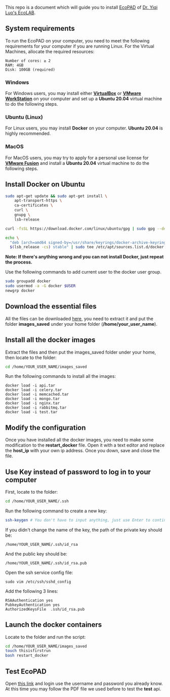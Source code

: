 This repo is a document which will guide you to install [EcoPAD](https://ecolab.nau.edu/ecopad) of [Dr. Yiqi Luo's EcoLAB](https://www2.nau.edu/luo-lab/).

## System requirements

To run the EcoPAD on your computer, you need to meet the following requirements for your computer if you are running Linux. For the Virtual Machines, allocate the required resources:

```
Number of cores: ≥ 2
RAM: 4GB
Disk: 100GB (required)
```

### Windows

For Windows users, you may install either **[VirtualBox](https://www.virtualbox.org/)** or **[VMware WorkStation](https://www.vmware.com/products/workstation-pro/workstation-pro-evaluation.html)** on your computer and set up a **Ubuntu 20.04** virtual machine to do the following steps.

### Ubuntu (Linux)

For Linux users, you may install **Docker** on your computer. **Ubuntu 20.04** is highly recommended.

### MacOS

For MacOS users, you may try to apply for a personal use license for **[VMware Fusion](https://www.vmware.com/products/fusion.html)** and install a **Ubuntu 20.04** virtual machine to do the following steps.

## Install Docker on Ubuntu

```Bash
sudo apt-get update && sudo apt-get install \
    apt-transport-https \
    ca-certificates \
    curl \
    gnupg \
    lsb-release
```

```Bash
curl -fsSL https://download.docker.com/linux/ubuntu/gpg | sudo gpg --dearmor -o /usr/share/keyrings/docker-archive-keyring.gpg
```

```Bash
echo \
  "deb [arch=amd64 signed-by=/usr/share/keyrings/docker-archive-keyring.gpg] https://download.docker.com/linux/ubuntu \
  $(lsb_release -cs) stable" | sudo tee /etc/apt/sources.list.d/docker.list > /dev/null
```

**Note: If there's anything wrong and you can not install Docker, just repeat the process.**

Use the following commands to add current user to the docker user group.
```Bash
sudo groupadd docker
sudo usermod -a -G docker $USER
newgrp docker
```

## Download the essential files

All the files can be downloaded [here](https://drive.google.com/file/d/1kDOSnQFzHOhcRhrey65lWKaSdBddNUlz/view?usp=sharing), you need to extract it and put the folder **images_saved** under your home folder (**/home/your_user_name**).

## Install all the docker images

Extract the files and then put the images_saved folder under your home, then locate to the folder:
```Bash
cd /home/YOUR_USER_NAME/images_saved
```

Run the following commands to install all the images:

```
docker load -i api.tar
docker load -i celery.tar
docker load -i memcached.tar
docker load -i mongo.tar
docker load -i nginx.tar
docker load -i rabbitmq.tar
docker load -i test.tar
```
## Modify the configuration

Once you have installed all the docker images, you need to make some modification to the **restart_docker** file. Open it with a text editor and replace the **host_ip**
 with your own ip address. Once you down, save and close the file.
 
## Use Key instead of password to log in to your computer

First, locate to the folder:

```Bash
cd /home/YOUR_USER_NAME/.ssh
```

Run the following command to create a new key:

```Bash
ssh-keygen # You don't have to input anything, just use Enter to continue
```

If you didn't change the name of the key, the path of the private key should be:

```
/home/YOUR_USER_NAME/.ssh/id_rsa
```

And the public key should be:

```
/home/YOUR_USER_NAME/.ssh/id_rsa.pub
```

Open the ssh service config file:

```
sudo vim /etc/ssh/sshd_config
```

Add the following 3 lines:

```
RSAAuthentication yes 
PubkeyAuthentication yes
AuthorizedKeysFile  .ssh/id_rsa.pub
```

## Launch the docker containers

Locate to the folder and run the script:

```Bash
cd /home/YOUR_USER_NAME/images_saved
touch thisisfirstrun
bash restart_docker
```

## Test EcoPAD

Open [this link](http://127.0.0.1/api/queue) and login use the username and password you already know. At this time you may follow the PDF file we used before to
 test the **test** api. 
